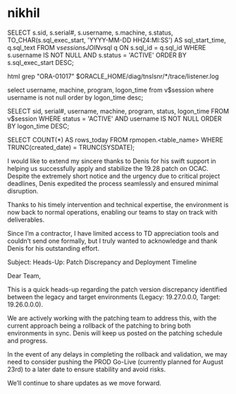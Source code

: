 # nikhil

SELECT s.sid,
       s.serial#,
       s.username,
       s.machine,
       s.status,
       TO_CHAR(s.sql_exec_start, 'YYYY-MM-DD HH24:MI:SS') AS sql_start_time,
       q.sql_text
FROM   v$session s
JOIN   v$sql q
ON     s.sql_id = q.sql_id
WHERE  s.username IS NOT NULL
  AND  s.status = 'ACTIVE'
ORDER BY s.sql_exec_start DESC;




html
grep "ORA-01017" $ORACLE_HOME/diag/tnslsnr/*/trace/listener.log

select username, machine, program, logon_time
from v$session
where username is not null
order by logon_time desc;

SELECT sid,
       serial#,
       username,
       machine,
       program,
       status,
       logon_time
FROM   v$session
WHERE  status = 'ACTIVE'
AND    username IS NOT NULL
ORDER BY logon_time DESC;

SELECT COUNT(*) AS rows_today
FROM rpmopen.<table_name>
WHERE TRUNC(created_date) = TRUNC(SYSDATE);


I would like to extend my sincere thanks to Denis for his swift support in helping us successfully apply and stabilize the 19.28 patch on OCAC. Despite the extremely short notice and the urgency due to critical project deadlines, Denis expedited the process seamlessly and ensured minimal disruption.

Thanks to his timely intervention and technical expertise, the environment is now back to normal operations, enabling our teams to stay on track with deliverables.

Since I’m a contractor, I have limited access to TD appreciation tools and couldn’t send one formally, but I truly wanted to acknowledge and thank Denis for his outstanding effort.

Subject: Heads-Up: Patch Discrepancy and Deployment Timeline

Dear Team,

This is a quick heads-up regarding the patch version discrepancy identified between the legacy and target environments (Legacy: 19.27.0.0.0, Target: 19.26.0.0.0).

We are actively working with the patching team to address this, with the current approach being a rollback of the patching to bring both environments in sync. Denis will keep us posted on the patching schedule and progress.

In the event of any delays in completing the rollback and validation, we may need to consider pushing the PROD Go-Live (currently planned for August 23rd) to a later date to ensure stability and avoid risks.

We’ll continue to share updates as we move forward.
